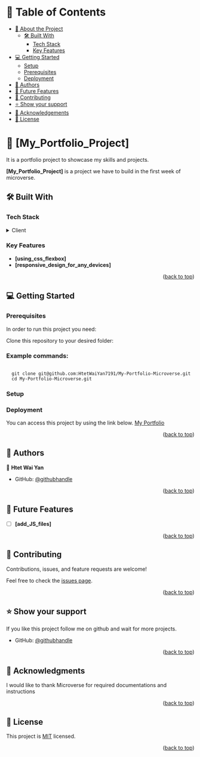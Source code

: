 <!-- TABLE OF CONTENTS -->
<a name="readme-top"></a>
# 📗 Table of Contents

- [📖 About the Project](#about-project)
  - [🛠 Built With](#built-with)
    - [Tech Stack](#tech-stack)
    - [Key Features](#key-features)
- [💻 Getting Started](#getting-started)
  - [Setup](#setup)
  - [Prerequisites](#prerequisites)
  - [Deployment](#deployment)
- [👥 Authors](#authors)
- [🔭 Future Features](#future-features)
- [🤝 Contributing](#contributing)
- [⭐️ Show your support](#support)
- [🙏 Acknowledgements](#acknowledgements)
- [📝 License](#license)

<!-- PROJECT DESCRIPTION -->

# 📖 [My_Portfolio_Project] <a name="about-project"></a>

It is a portfolio project to showcase my skills and projects.

**[My_Portfolio_Project]** is a project we have to build in the first week of microverse.

## 🛠 Built With <a name="built-with"></a>

### Tech Stack <a name="tech-stack"></a>


<details>
  <summary>Client</summary>
  <ul>
    <li><a href="https://developer.mozilla.org/en-US/docs/Web/HTML">HTML</a></li>
        <li><a href="https://developer.mozilla.org/en-US/docs/Web/CSS">CSS</a></li>

  </ul>
</details>

<!-- Features -->

### Key Features <a name="key-features"></a>



- **[using_css_flexbox]**
- **[responsive_design_for_any_devices]**


<p align="right">(<a href="#readme-top">back to top</a>)</p>

<!-- LIVE DEMO -->



<!-- GETTING STARTED -->

## 💻 Getting Started <a name="getting-started"></a>



### Prerequisites

In order to run this project you need:

Clone this repository to your desired folder:
### Example commands:
<code>
  git clone git@github.com:HtetWaiYan7191/My-Portfolio-Microverse.git
  cd My-Portfolio-Microverse.git
</code>

### Setup


### Deployment <a name="deployment"></a>

You can access this project by using the link below.
[My Portfolio](https://htetwaiyan7191.github.io./)


<p align="right">(<a href="#readme-top">back to top</a>)</p>
<!-- AUTHORS -->

## 👥 Authors <a name="authors"></a>



👤 **Htet Wai Yan**

- GitHub: [@githubhandle](https://github.com/HtetWaiYan7191)


<p align="right">(<a href="#readme-top">back to top</a>)</p>

<!-- FUTURE FEATURES -->

## 🔭 Future Features <a name="future-features"></a>


- [ ] **[add_JS_files]**


<p align="right">(<a href="#readme-top">back to top</a>)</p>

<!-- CONTRIBUTING -->

## 🤝 Contributing <a name="contributing"></a>

Contributions, issues, and feature requests are welcome!

Feel free to check the [issues page](https://github.com/HtetWaiYan7191/My-Portfolio-Microverse/issues).

<p align="right">(<a href="#readme-top">back to top</a>)</p>

<!-- SUPPORT -->

## ⭐️ Show your support <a name="support"></a>


If you like this project follow me on github and wait for more projects.
- GitHub: [@githubhandle](https://github.com/HtetWaiYan7191)


<p align="right">(<a href="#readme-top">back to top</a>)</p>

<!-- ACKNOWLEDGEMENTS -->

## 🙏 Acknowledgments <a name="acknowledgements"></a>


I would like to thank Microverse for required documentations and instructions

<p align="right">(<a href="#readme-top">back to top</a>)</p>


<!-- LICENSE -->

## 📝 License <a name="license"></a>

This project is [MIT](https://choosealicense.com/licenses/mit/#) licensed.


<p align="right">(<a href="#readme-top">back to top</a>)</p>